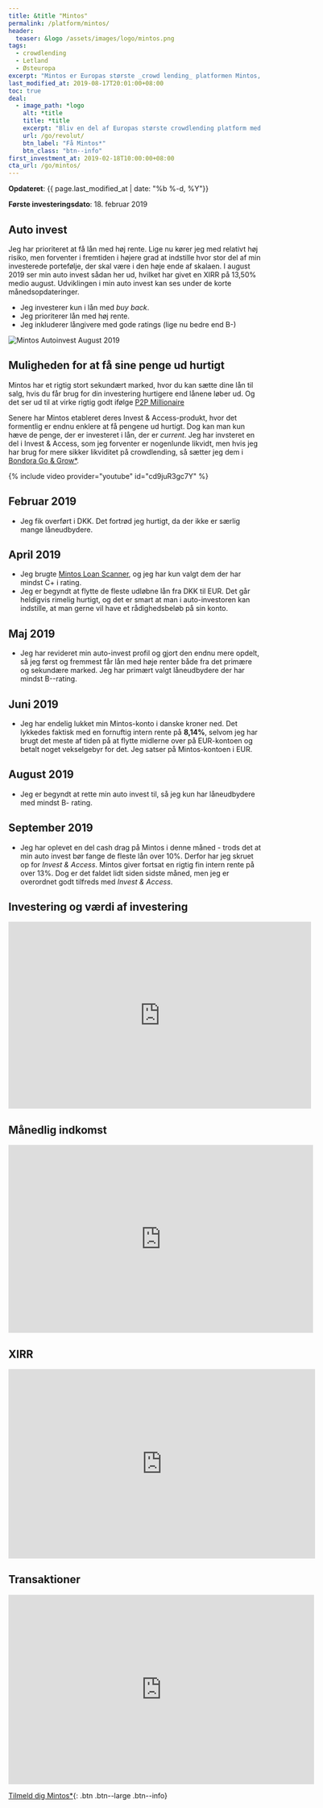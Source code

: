 ```yaml
---
title: &title "Mintos"
permalink: /platform/mintos/
header:
  teaser: &logo /assets/images/logo/mintos.png
tags:
  - crowdlending
  - Letland
  - Østeuropa
excerpt: "Mintos er Europas største _crowd lending_ platformen Mintos, som er en markedsplads for rigtig mange låneudbydere."
last_modified_at: 2019-08-17T20:01:00+08:00
toc: true
deal:
  - image_path: *logo
    alt: *title
    title: *title
    excerpt: "Bliv en del af Europas største crowdlending platform med årlige afkast på 10%+"
    url: /go/revolut/
    btn_label: "Få Mintos*"
    btn_class: "btn--info"
first_investment_at: 2019-02-18T10:00:00+08:00
cta_url: /go/mintos/
---
```


**Opdateret**: {{ page.last_modified_at | date: "%b %-d, %Y"}}

**Første investeringsdato**: 18. februar 2019

## Auto invest

Jeg har prioriteret at få lån med høj rente. Lige nu kører jeg med relativt høj risiko, men forventer i fremtiden i højere grad at indstille hvor stor del af min investerede portefølje, der skal være i den høje ende af skalaen. I august 2019 ser min auto invest sådan her ud, hvilket har givet en XIRR på 13,50% medio august. Udviklingen i min auto invest kan ses under de korte månedsopdateringer.

- Jeg investerer kun i lån med _buy back_.
- Jeg prioriterer lån med høj rente.
- Jeg inkluderer långivere med gode ratings (lige nu bedre end B-)

![Mintos Autoinvest August 2019](/assets/images/autoinvest/mintos-autoinvest-august-2019.png)

## Muligheden for at få sine penge ud hurtigt

Mintos har et rigtig stort sekundært marked, hvor du kan sætte dine lån til salg, hvis du får brug for din investering hurtigere end lånene løber ud. Og det ser ud til at virke rigtig godt ifølge [P2P Millionaire](https://p2p-millionaire.com/how-liquid-is-the-mintos-secondary-market-our-e1m-p2p-lending-early-exit-test/)

Senere har Mintos etableret deres Invest & Access-produkt, hvor det formentlig er endnu enklere at få pengene ud hurtigt. Dog kan man kun hæve de penge, der er investeret i lån, der er _current_. Jeg har invsteret en del i Invest & Access, som jeg forventer er nogenlunde likvidt, men hvis jeg har brug for mere sikker likviditet på crowdlending, så sætter jeg dem i [Bondora Go & Grow\*](/go/bondora/).

{% include video provider="youtube" id="cd9juR3gc7Y" %}

## Februar 2019

- Jeg fik overført i DKK. Det fortrød jeg hurtigt, da der ikke er særlig mange låneudbydere.

## April 2019

- Jeg brugte [Mintos Loan Scanner](http://explorep2p.com/mintos-loan-scanner/), og jeg har kun valgt dem der har mindst C+ i rating.
- Jeg er begyndt at flytte de fleste udløbne lån fra DKK til EUR. Det går heldigvis rimelig hurtigt, og det er smart at man i auto-investoren kan indstille, at man gerne vil have et rådighedsbeløb på sin konto.

## Maj 2019

- Jeg har revideret min auto-invest profil og gjort den endnu mere opdelt, så jeg først og fremmest får lån med høje renter både fra det primære og sekundære marked. Jeg har primært valgt låneudbydere der har mindst B--rating.

## Juni 2019

- Jeg har endelig lukket min Mintos-konto i danske kroner ned. Det lykkedes faktisk med en fornuftig intern rente på **8,14%**, selvom jeg har brugt det meste af tiden på at flytte midlerne over på EUR-kontoen og betalt noget vekselgebyr for det. Jeg satser på Mintos-kontoen i EUR.

## August 2019

- Jeg er begyndt at rette min auto invest til, så jeg kun har låneudbydere med mindst B- rating.

## September 2019

- Jeg har oplevet en del cash drag på Mintos i denne måned - trods det at min auto invest bør fange de fleste lån over 10%. Derfor har jeg skruet op for _Invest & Access_. Mintos giver fortsat en rigtig fin intern rente på over 13%. Dog er det faldet lidt siden sidste måned, men jeg er overordnet godt tilfreds med _Invest & Access_.

## Investering og værdi af investering

<iframe width="601" height="371" seamless frameborder="0" scrolling="no" src="https://docs.google.com/spreadsheets/d/e/2PACX-1vQKZZbdj1cM5A4yCXjtjhxowXHoMhioXI-OR-mEPmmGgqQhcSr250VUM8SGVvRkWZziWUYleizmqAC2/pubchart?oid=69014293&amp;format=image"></iframe>

## Månedlig indkomst

<iframe width="605" height="373" seamless frameborder="0" scrolling="no" src="https://docs.google.com/spreadsheets/d/e/2PACX-1vQKZZbdj1cM5A4yCXjtjhxowXHoMhioXI-OR-mEPmmGgqQhcSr250VUM8SGVvRkWZziWUYleizmqAC2/pubchart?oid=934387346&amp;format=image"></iframe>

## XIRR

<iframe width="609" height="376" seamless frameborder="0" scrolling="no" src="https://docs.google.com/spreadsheets/d/e/2PACX-1vQKZZbdj1cM5A4yCXjtjhxowXHoMhioXI-OR-mEPmmGgqQhcSr250VUM8SGVvRkWZziWUYleizmqAC2/pubchart?oid=1321990072&amp;format=image"></iframe>

## Transaktioner

<iframe width="607" height="376" seamless frameborder="0" scrolling="no" src="https://docs.google.com/spreadsheets/d/e/2PACX-1vQKZZbdj1cM5A4yCXjtjhxowXHoMhioXI-OR-mEPmmGgqQhcSr250VUM8SGVvRkWZziWUYleizmqAC2/pubchart?oid=622531542&amp;format=image"></iframe>

[Tilmeld dig Mintos\*](/go/mintos/){: .btn .btn--large .btn--info}
